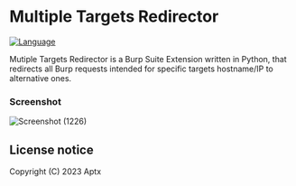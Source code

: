 # Multiple Targets Redirector
[![Language](https://img.shields.io/badge/Lang-Python-blue.svg)](https://www.python.org/)

Mutiple Targets Redirector is a Burp Suite Extension written in Python, that redirects all Burp requests intended for specific targets hostname/IP to alternative ones.

### Screenshot
![Screenshot (1226)](https://github.com/itsAptx/multiple-target-redirector/assets/62826765/9c943012-b49d-40bb-ab24-1173baca6cf5)

## License notice
Copyright (C) 2023 Aptx
